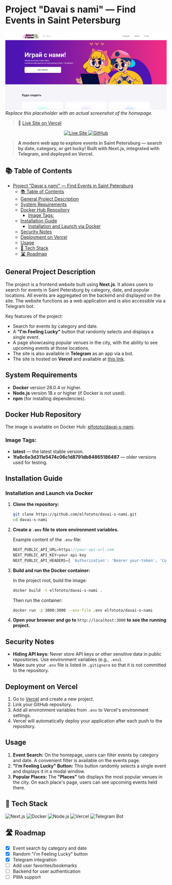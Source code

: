 # Project "Davai s nami" — Find Events in Saint Petersburg

![Homepage Screenshot](./screen_main_page.png)  
*Replace this placeholder with an actual screenshot of the homepage.*

> 🧭 [Live Site on Vercel](https://davai-s-nami.vercel.app/)

<p align="center">
  <a href="https://davai-s-nami.vercel.app/" target="_blank">
    <img src="https://img.shields.io/badge/Visit%20Live%20Site-000000?style=for-the-badge&logo=vercel&logoColor=white" alt="Live Site">
  </a>
  <a href="https://github.com/elfototo/davai-s-nami" target="_blank">
    <img src="https://img.shields.io/badge/GitHub-Repository-181717?style=for-the-badge&logo=github&logoColor=white" alt="GitHub">
  </a>
</p>

> **A modern web app to explore events in Saint Petersburg — search by date, category, or get lucky! Built with Next.js, integrated with Telegram, and deployed on Vercel.**

## 📚 Table of Contents
- [Project "Davai s nami" — Find Events in Saint Petersburg](#project-davai-s-nami--find-events-in-saint-petersburg)
  - [📚 Table of Contents](#-table-of-contents)
  - [General Project Description](#general-project-description)
  - [System Requirements](#system-requirements)
  - [Docker Hub Repository](#docker-hub-repository)
    - [Image Tags:](#image-tags)
  - [Installation Guide](#installation-guide)
    - [Installation and Launch via Docker](#installation-and-launch-via-docker)
  - [Security Notes](#security-notes)
  - [Deployment on Vercel](#deployment-on-vercel)
  - [Usage](#usage)
  - [🚀 Tech Stack](#-tech-stack)
  - [🛣 Roadmap](#-roadmap)

## General Project Description

The project is a frontend website built using **Next.js**. It allows users to search for events in Saint Petersburg by category, date, and popular locations. All events are aggregated on the backend and displayed on the site. The website functions as a web application and is also accessible via a Telegram bot.

Key features of the project:
- Search for events by category and date.
- A **"I'm Feeling Lucky"** button that randomly selects and displays a single event.
- A page showcasing popular venues in the city, with the ability to see upcoming events at those locations.
- The site is also available in **Telegram** as an app via a bot.
- The site is hosted on **Vercel** and available at [this link](https://davai-s-nami.vercel.app/).

## System Requirements

- **Docker** version 28.0.4 or higher.
- **Node.js** version 18.x or higher (if Docker is not used).
- **npm** (for installing dependencies).

## Docker Hub Repository

The image is available on Docker Hub: [elfototo/davai-s-nami](https://hub.docker.com/repository/docker/elfototo/davai-s-nami).

### Image Tags:
- **latest** — the latest stable version.
- **1fa8c6e3d311e5474c06c1d8791db84865186487** — older versions used for testing.

## Installation Guide

### Installation and Launch via Docker

1. **Clone the repository:**

    ```bash
    git clone https://github.com/elfototo/davai-s-nami.git
    cd davai-s-nami
    ```

2. **Create a `.env` file to store environment variables.**

    Example content of the `.env` file:

    ```javascript
    NEXT_PUBLIC_API_URL=https://your-api-url.com
    NEXT_PUBLIC_API_KEY=your-api-key
    NEXT_PUBLIC_API_HEADERS={ 'Authorization': 'Bearer your-token', 'Content-Type': 'application/json' }
    ```

3. **Build and run the Docker container:**

    In the project root, build the image:

    ```bash
    docker build -t elfototo/davai-s-nami .
    ```

    Then run the container:

    ```bash
    docker run -p 3000:3000 --env-file .env elfototo/davai-s-nami
    ```

4. **Open your browser and go to** `http://localhost:3000` **to see the running project.**

## Security Notes

- **Hiding API keys:** Never store API keys or other sensitive data in public repositories. Use environment variables (e.g., `.env`).
- Make sure your `.env` file is listed in `.gitignore` so that it is not committed to the repository.

## Deployment on Vercel

1. Go to [Vercel](https://vercel.com) and create a new project.
2. Link your GitHub repository.
3. Add all environment variables from `.env` to Vercel's environment settings.
4. Vercel will automatically deploy your application after each push to the repository.

## Usage

1. **Event Search:** On the homepage, users can filter events by category and date. A convenient filter is available on the events page.
2. **"I'm Feeling Lucky" Button:** This button randomly selects a single event and displays it in a modal window.
3. **Popular Places:** The **"Places"** tab displays the most popular venues in the city. On each place's page, users can see upcoming events held there.

## 🚀 Tech Stack

![Next.js](https://img.shields.io/badge/Next.js-000?style=for-the-badge&logo=next.js&logoColor=white)
![Docker](https://img.shields.io/badge/Docker-2496ED?style=for-the-badge&logo=docker&logoColor=white)
![Node.js](https://img.shields.io/badge/Node.js-339933?style=for-the-badge&logo=nodedotjs&logoColor=white)
![Vercel](https://img.shields.io/badge/Vercel-000000?style=for-the-badge&logo=vercel&logoColor=white)
![Telegram Bot](https://img.shields.io/badge/Telegram%20Bot-0088CC?style=for-the-badge&logo=telegram&logoColor=white)

## 🛣 Roadmap

- [x] Event search by category and date
- [x] Random "I'm Feeling Lucky" button
- [x] Telegram integration
- [ ] Add user favorites/bookmarks
- [ ] Backend for user authentication
- [ ] PWA support